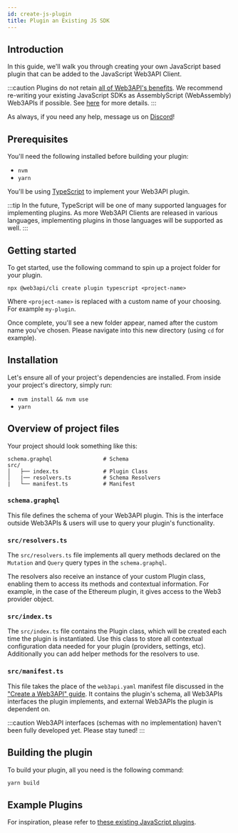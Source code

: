 ```yaml
---
id: create-js-plugin
title: Plugin an Existing JS SDK
---
```


## **Introduction**

In this guide, we'll walk you through creating your own JavaScript based plugin that can be added to the JavaScript Web3API Client.

:::caution
Plugins do not retain [all of Web3API's benefits](/developers/start-here#benefits). We recommend re-writing your existing JavaScript SDKs as AssemblyScript (WebAssembly) Web3APIs if possible. See [here](/developers/create-as-web3api) for more details.
:::

As always, if you need any help, message us on [Discord](https://discord.com/invite/Z5m88a5qWu)!

## **Prerequisites**

You'll need the following installed before building your plugin:

- `nvm`
- `yarn`

You'll be using [TypeScript](https://www.typescriptlang.org/) to implement your Web3API plugin.

:::tip
In the future, TypeScript will be one of many supported languages for implementing plugins. As more Web3API Clients are released in various languages, implementing plugins in those languages will be supported as well.
:::

## **Getting started**

To get started, use the following command to spin up a project folder for your plugin.

```
npx @web3api/cli create plugin typescript <project-name>
```

Where `<project-name>` is replaced with a custom name of your choosing. For example `my-plugin`.

Once complete, you'll see a new folder appear, named after the custom name you've chosen. Please navigate into this new directory (using `cd` for example).

## **Installation**

Let's ensure all of your project's dependencies are installed. From inside your project's directory, simply run:

- `nvm install && nvm use`
- `yarn`

## **Overview of project files**

Your project should look something like this:

```
schema.graphql                # Schema
src/
│   ├── index.ts              # Plugin Class
│   |── resolvers.ts          # Schema Resolvers
|   └── manifest.ts           # Manifest
```

### **`schema.graphql`**

This file defines the schema of your Web3API plugin. This is the interface outside Web3APIs & users will use to query your plugin's functionality.

### **`src/resolvers.ts`**

The `src/resolvers.ts` file implements all query methods declared on the `Mutation` and `Query` query types in the `schema.graphql`.

The resolvers also receive an instance of your custom Plugin class, enabling them to access its methods and contextual information. For example, in the case of the Ethereum plugin, it gives access to the Web3 provider object.

### **`src/index.ts`**

The `src/index.ts` file contains the Plugin class, which will be created each time the plugin is instantiated. Use this class to store all contextual configuration data needed for your plugin (providers, settings, etc). Additionally you can add helper methods for the resolvers to use.

### **`src/manifest.ts`**

This file takes the place of the `web3api.yaml` manifest file discussed in the ["Create a Web3API" guide](/developers/create-as-web3api). It contains the plugin's schema, all Web3APIs interfaces the plugin implements, and external Web3APIs the plugin is dependent on.

:::caution
Web3API interfaces (schemas with no implementation) haven't been fully developed yet. Please stay tuned!
:::

## **Building the plugin**

To build your plugin, all you need is the following command:

```bash
yarn build
```

## **Example Plugins**

For inspiration, please refer to [these existing JavaScript plugins](https://github.com/Web3-API/monorepo/tree/prealpha/packages/js/plugins).
